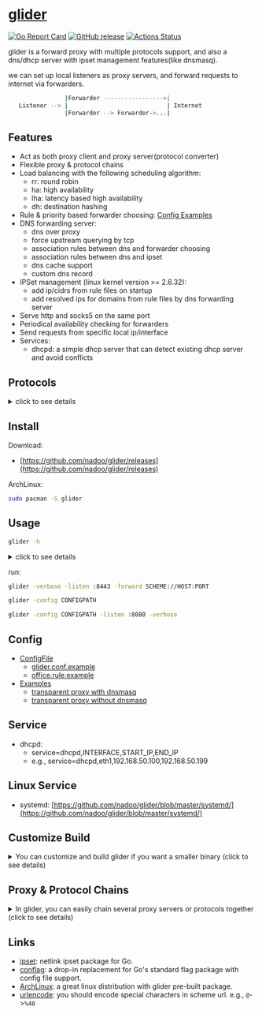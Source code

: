 # [glider](https://github.com/nadoo/glider)

[![Go Report Card](https://goreportcard.com/badge/github.com/nadoo/glider?style=flat-square)](https://goreportcard.com/report/github.com/nadoo/glider)
[![GitHub release](https://img.shields.io/github/v/release/nadoo/glider.svg?style=flat-square&include_prereleases)](https://github.com/nadoo/glider/releases)
[![Actions Status](https://img.shields.io/github/workflow/status/nadoo/glider/Build?style=flat-square)](https://github.com/nadoo/glider/actions)

glider is a forward proxy with multiple protocols support, and also a dns/dhcp server with ipset management features(like dnsmasq).

we can set up local listeners as proxy servers, and forward requests to internet via forwarders.

```bash
                |Forwarder ----------------->|
   Listener --> |                            | Internet
                |Forwarder --> Forwarder->...|
```

## Features
- Act as both proxy client and proxy server(protocol converter)
- Flexible proxy & protocol chains
- Load balancing with the following scheduling algorithm:
  - rr: round robin
  - ha: high availability 
  - lha: latency based high availability
  - dh: destination hashing
- Rule & priority based forwarder choosing: [Config Examples](config/examples)
- DNS forwarding server:
  - dns over proxy
  - force upstream querying by tcp
  - association rules between dns and forwarder choosing
  - association rules between dns and ipset
  - dns cache support
  - custom dns record
- IPSet management (linux kernel version >= 2.6.32):
  - add ip/cidrs from rule files on startup
  - add resolved ips for domains from rule files by dns forwarding server
- Serve http and socks5 on the same port
- Periodical availability checking for forwarders
- Send requests from specific local ip/interface
- Services: 
  - dhcpd: a simple dhcp server that can detect existing dhcp server and avoid conflicts

## Protocols
<details>
<summary>click to see details</summary>

|Protocol     | Listen/TCP |  Listen/UDP | Forward/TCP | Forward/UDP | Description
|:-:          |:-:|:-:|:-:|:-:|:-
|http         |√| |√| |client & server
|socks4       | | |√| |client only
|socks5       |√|√|√|√|client & server
|mixed        |√|√| | |http+socks5 server
|ss           |√|√|√|√|client & server
|ssr          | | |√| |client only
|ssh          | | |√| |client only
|trojan       | | |√|√|client only
|vless        |√|√|√|√|client only
|vmess        | | |√| |client only
|redir        |√| | | |linux only
|redir6        |√| | | |linux only(ipv6)
|tls          |√| |√| |transport client & server
|kcp          | |√|√| |transport client & server
|unix         |√| |√| |transport client & server
|websocket    | | |√| |transport client only
|simple-obfs  | | |√| |transport client only
|tcptun       |√| | | |transport server only
|udptun       | |√| | |transport server only
|uottun       | |√| | |transport server only
|reject       | | |√|√|reject all requests

</details>

## Install

Download:
- [https://github.com/nadoo/glider/releases](https://github.com/nadoo/glider/releases)

ArchLinux:
```bash
sudo pacman -S glider
```

## Usage

```bash
glider -h
```
<details>
<summary>click to see details</summary>

```bash
./glider 0.11.1 usage:
  -checkdisabledonly
    	check disabled fowarders only
  -checkinterval int
    	proxy check interval(seconds) (default 30)
  -checktimeout int
    	proxy check timeout(seconds) (default 10)
  -checkwebsite string
    	proxy check HTTP(NOT HTTPS) website address, format: HOST[:PORT], default port: 80 (default "www.apple.com")
  -config string
    	config file path
  -dialtimeout int
    	dial timeout(seconds) (default 3)
  -dns string
    	local dns server listen address
  -dnsalwaystcp
    	always use tcp to query upstream dns servers no matter there is a forwarder or not
  -dnsmaxttl int
    	maximum TTL value for entries in the CACHE(seconds) (default 1800)
  -dnsminttl int
    	minimum TTL value for entries in the CACHE(seconds)
  -dnsrecord value
    	custom dns record, format: domain/ip
  -dnsserver value
    	remote dns server address
  -dnstimeout int
    	timeout value used in multiple dnsservers switch(seconds) (default 3)
  -forward value
    	forward url, format: SCHEME://[USER|METHOD:PASSWORD@][HOST]:PORT?PARAMS[,SCHEME://[USER|METHOD:PASSWORD@][HOST]:PORT?PARAMS]
  -include value
    	include file
  -interface string
    	source ip or source interface
  -listen value
    	listen url, format: SCHEME://[USER|METHOD:PASSWORD@][HOST]:PORT?PARAMS
  -maxfailures int
    	max failures to change forwarder status to disabled (default 3)
  -relaytimeout int
    	relay timeout(seconds)
  -rulefile value
    	rule file path
  -rules-dir string
    	rule file folder
  -service value
    	run specified services, format: SERVICE_NAME[,SERVICE_CONFIG]
  -strategy string
    	forward strategy, default: rr (default "rr")
  -verbose
    	verbose mode

Available schemes:
  listen: mixed ss socks5 http vless redir redir6 tcptun udptun uottun tls unix kcp
  forward: reject ss socks4 socks5 http ssr ssh vless vmess trojan tls ws unix kcp simple-obfs

Socks5 scheme:
  socks://[user:pass@]host:port

SS scheme:
  ss://method:pass@host:port

Available methods for ss:
  AEAD Ciphers:
    AEAD_AES_128_GCM AEAD_AES_192_GCM AEAD_AES_256_GCM AEAD_CHACHA20_POLY1305 AEAD_XCHACHA20_POLY1305
  Stream Ciphers:
    AES-128-CFB AES-128-CTR AES-192-CFB AES-192-CTR AES-256-CFB AES-256-CTR CHACHA20-IETF XCHACHA20 CHACHA20 RC4-MD5
  Alias:
    chacha20-ietf-poly1305 = AEAD_CHACHA20_POLY1305, xchacha20-ietf-poly1305 = AEAD_XCHACHA20_POLY1305
  Plain: DUMMY

SSR scheme:
  ssr://method:pass@host:port?protocol=xxx&protocol_param=yyy&obfs=zzz&obfs_param=xyz

SSH scheme:
  ssh://user[:pass]@host:port[?key=keypath]

VMess scheme:
  vmess://[security:]uuid@host:port?alterID=num

VLESS scheme:
  vless://uuid@host:port[?fallback=127.0.0.1:80]

Trojan scheme:
  trojan://pass@host:port[?skipVerify=true]

Available securities for vmess:
  none, aes-128-gcm, chacha20-poly1305

TLS client scheme:
  tls://host:port[?skipVerify=true][&serverName=SERVERNAME]

Proxy over tls client:
  tls://host:port[?skipVerify=true][&serverName=SERVERNAME],scheme://
  tls://host:port[?skipVerify=true],http://[user:pass@]
  tls://host:port[?skipVerify=true],socks5://[user:pass@]
  tls://host:port[?skipVerify=true],vmess://[security:]uuid@?alterID=num

TLS server scheme:
  tls://host:port?cert=PATH&key=PATH

Proxy over tls server:
  tls://host:port?cert=PATH&key=PATH,scheme://
  tls://host:port?cert=PATH&key=PATH,http://
  tls://host:port?cert=PATH&key=PATH,socks5://
  tls://host:port?cert=PATH&key=PATH,ss://method:pass@

Websocket scheme:
  ws://host:port[/path][?host=HOST]

Websocket with a specified proxy protocol:
  ws://host:port[/path][?host=HOST],scheme://
  ws://host:port[/path][?host=HOST],http://[user:pass@]
  ws://host:port[/path][?host=HOST],socks5://[user:pass@]
  ws://host:port[/path][?host=HOST],vmess://[security:]uuid@?alterID=num

TLS and Websocket with a specified proxy protocol:
  tls://host:port[?skipVerify=true][&serverName=SERVERNAME],ws://[@/path[?host=HOST]],scheme://
  tls://host:port[?skipVerify=true],ws://[@/path[?host=HOST]],http://[user:pass@]
  tls://host:port[?skipVerify=true],ws://[@/path[?host=HOST]],socks5://[user:pass@]
  tls://host:port[?skipVerify=true],ws://[@/path[?host=HOST]],vmess://[security:]uuid@?alterID=num

Unix domain socket scheme:
  unix://path

KCP scheme:
  kcp://CRYPT:KEY@host:port[?dataShards=NUM&parityShards=NUM]

Available crypt types for KCP:
  none, sm4, tea, xor, aes, aes-128, aes-192, blowfish, twofish, cast5, 3des, xtea, salsa20

Simple-Obfs scheme:
  simple-obfs://host:port[?type=TYPE&host=HOST&uri=URI&ua=UA]

Available types for simple-obfs:
  http, tls

DNS forwarding server:
  dns=:53
  dnsserver=8.8.8.8:53
  dnsserver=1.1.1.1:53
  dnsrecord=www.example.com/1.2.3.4
  dnsrecord=www.example.com/2606:2800:220:1:248:1893:25c8:1946

Available forward strategies:
  rr: Round Robin mode
  ha: High Availability mode
  lha: Latency based High Availability mode
  dh: Destination Hashing mode

Forwarder option scheme: FORWARD_URL#OPTIONS
  priority: set the priority of that forwarder, default:0
  interface: set local interface or ip address used to connect remote server
  -
  Examples:
    socks5://1.1.1.1:1080#priority=100
    vmess://[security:]uuid@host:port?alterID=num#priority=200
    vmess://[security:]uuid@host:port?alterID=num#priority=200&interface=192.168.1.99
    vmess://[security:]uuid@host:port?alterID=num#priority=200&interface=eth0

Config file format(see `./glider.conf.example` as an example):
  # COMMENT LINE
  KEY=VALUE
  KEY=VALUE
  # KEY equals to command line flag name: listen forward strategy...

Examples:
  ./glider -config glider.conf
    -run glider with specified config file.

  ./glider -listen :8443 -verbose
    -listen on :8443, serve as http/socks5 proxy on the same port, in verbose mode.

  ./glider -listen ss://AEAD_CHACHA20_POLY1305:pass@:8443 -verbose
    -listen on 0.0.0.0:8443 as a ss server.

  ./glider -listen socks5://user1:pass1@:1080 -verbose
    -listen on :1080 as a socks5 proxy server, enable authentication.

  ./glider -listen tls://:443?cert=crtFilePath&key=keyFilePath,http:// -verbose
    -listen on :443 as a https(http over tls) proxy server.

  ./glider -listen http://:8080 -forward socks5://127.0.0.1:1080
    -listen on :8080 as a http proxy server, forward all requests via socks5 server.

  ./glider -listen redir://:1081 -forward ss://method:pass@1.1.1.1:8443
    -listen on :1081 as a transparent redirect server, forward all requests via remote ss server.

  ./glider -listen redir://:1081 -forward "ssr://method:pass@1.1.1.1:8444?protocol=a&protocol_param=b&obfs=c&obfs_param=d"
    -listen on :1081 as a transparent redirect server, forward all requests via remote ssr server.

  ./glider -listen redir://:1081 -forward "tls://1.1.1.1:443,vmess://security:uuid@?alterID=10"
    -listen on :1081 as a transparent redirect server, forward all requests via remote tls+vmess server.

  ./glider -listen redir://:1081 -forward "ws://1.1.1.1:80,vmess://security:uuid@?alterID=10"
    -listen on :1081 as a transparent redirect server, forward all requests via remote ws+vmess server.

  ./glider -listen tcptun://:80=2.2.2.2:80 -forward ss://method:pass@1.1.1.1:8443
    -listen on :80 and forward all requests to 2.2.2.2:80 via remote ss server.

  ./glider -listen udptun://:53=8.8.8.8:53 -forward ss://method:pass@1.1.1.1:8443
    -listen on :53 and forward all udp requests to 8.8.8.8:53 via remote ss server.

  ./glider -listen uottun://:53=8.8.8.8:53 -forward ss://method:pass@1.1.1.1:8443
    -listen on :53 and forward all udp requests via udp over tcp tunnel.

  ./glider -listen socks5://:1080 -listen http://:8080 -forward ss://method:pass@1.1.1.1:8443
    -listen on :1080 as socks5 server, :8080 as http proxy server, forward all requests via remote ss server.

  ./glider -listen redir://:1081 -dns=:53 -dnsserver=8.8.8.8:53 -forward ss://method:pass@server1:port1,ss://method:pass@server2:port2
    -listen on :1081 as transparent redirect server, :53 as dns server, use forward chain: server1 -> server2.

  ./glider -listen socks5://:1080 -forward ss://method:pass@server1:port1 -forward ss://method:pass@server2:port2 -strategy rr
    -listen on :1080 as socks5 server, forward requests via server1 and server2 in round robin mode.

  ./glider -verbose -dns=:53 -dnsserver=8.8.8.8:53 -dnsrecord=www.example.com/1.2.3.4
    -listen on :53 as dns server, forward dns requests to 8.8.8.8:53, return 1.2.3.4 when resolving www.example.com.

Services:
  dhcpd: service=dhcpd,INTERFACE,START_IP,END_IP
    e.g.,service=dhcpd,eth1,192.168.50.100,192.168.50.199
```

</details>

run:
```bash
glider -verbose -listen :8443 -forward SCHEME://HOST:PORT
```
```bash
glider -config CONFIGPATH
```
```bash
glider -config CONFIGPATH -listen :8080 -verbose
```

## Config

- [ConfigFile](config)
  - [glider.conf.example](config/glider.conf.example)
  - [office.rule.example](config/rules.d/office.rule.example)
- [Examples](config/examples)
  - [transparent proxy with dnsmasq](config/examples/8.transparent_proxy_with_dnsmasq)
  - [transparent proxy without dnsmasq](config/examples/9.transparent_proxy_without_dnsmasq)

## Service

- dhcpd: 
  - service=dhcpd,INTERFACE,START_IP,END_IP
  - e.g., service=dhcpd,eth1,192.168.50.100,192.168.50.199

## Linux Service

- systemd: [https://github.com/nadoo/glider/blob/master/systemd/](https://github.com/nadoo/glider/blob/master/systemd/)

## Customize Build

<details><summary>You can customize and build glider if you want a smaller binary (click to see details)</summary>


1. Clone the source code:
  ```bash
  git clone https://github.com/nadoo/glider
  ```
2. Customize features:

  ```bash
  open `feature.go` & `feature_linux.go`, comment out the packages you don't need
  // _ "github.com/nadoo/glider/proxy/kcp"
  ```

3. Build it(requires **Go 1.15+** )
  ```bash
  cd glider && go build -v -i -ldflags "-s -w"
  ```

  </details>

## Proxy & Protocol Chains
<details><summary>In glider, you can easily chain several proxy servers or protocols together (click to see details)</summary>

- Chain proxy servers:

  ```bash
  forward=http://1.1.1.1:80,socks5://2.2.2.2:1080,ss://method:pass@3.3.3.3:8443@
  ```

- Chain protocols: https proxy (http over tls)

  ```bash
  forward=tls://1.1.1.1:443,http://
  ```

- Chain protocols: vmess over ws over tls

  ```bash
  forward=tls://1.1.1.1:443,ws://,vmess://5a146038-0b56-4e95-b1dc-5c6f5a32cd98@?alterID=2
  ```

- Chain protocols and servers:

  ``` bash
  forward=socks5://1.1.1.1:1080,tls://2.2.2.2:443,vmess://5a146038-0b56-4e95-b1dc-5c6f5a32cd98@?alterID=2
  ```

- Chain protocols in listener: https proxy server

  ``` bash
  listen=tls://:443?cert=crtFilePath&key=keyFilePath,http://
  ```

</details>

## Links

- [ipset](https://github.com/nadoo/ipset): netlink ipset package for Go.
- [conflag](https://github.com/nadoo/conflag): a drop-in replacement for Go's standard flag package with config file support.
- [ArchLinux](https://www.archlinux.org/packages/community/x86_64/glider): a great linux distribution with glider pre-built package.
- [urlencode](https://www.w3schools.com/tags/ref_urlencode.asp): you should encode special characters in scheme url. e.g., `@`->`%40`
